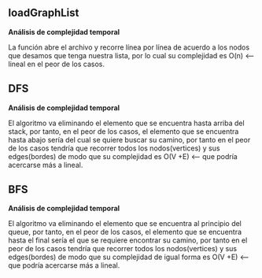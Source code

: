 ## loadGraphList

**Análisis de complejidad temporal**

La función abre el archivo y recorre línea por línea de acuerdo a los nodos que desamos que tenga nuestra lista, por lo cual su complejidad es O(n) <-- lineal en el peor de los casos.

## DFS

**Análisis de complejidad temporal**

El algoritmo va eliminando el elemento que se encuentra hasta arriba del stack, por tanto, en el peor de los casos, el elemento que se encuentra hasta abajo sería del cual se quiere buscar su camino, por tanto en el peor de los casos tendría que recorrer todos los nodos(vertices) y sus edges(bordes) de modo que su complejidad es O(V +E) <-- que podría acercarse más a lineal.

## BFS

**Análisis de complejidad temporal**

El algoritmo va eliminando el elemento que se encuentra al principio del queue, por tanto, en el peor de los casos, el elemento que se encuentra hasta el final sería el que se requiere encontrar su camino, por tanto en el peor de los casos tendría que recorrer todos los nodos(vertices) y sus edges(bordes) de modo que su complejidad de igual forma es O(V +E) <-- que podría acercarse más a lineal.
